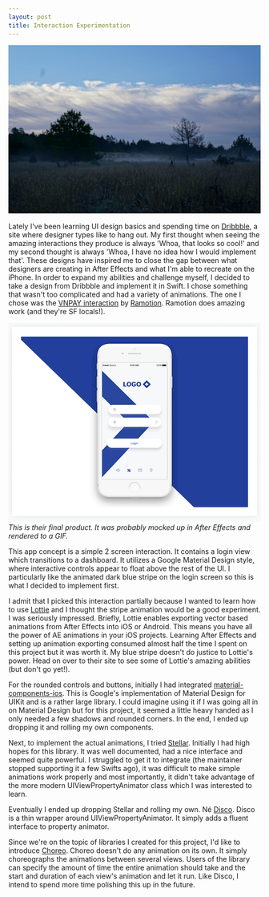 ```yaml
---
layout: post
title: Interaction Experimentation
---
```

<img src="/images/fulls/IMG_0087.jpg" class="fit image">

Lately I've been learning UI design basics and spending time on [Dribbble](https://dribbble.com), a site where designer types like to hang out. My first thought when seeing the amazing interactions they produce is always 'Whoa, that looks so cool!' and my second thought is always 'Whoa, I have no idea how I would implement that'. These designs have inspired me to close the gap between what designers are creating in After Effects and what I'm able to recreate on the iPhone.
In order to expand my abilities and challenge myself, I decided to take a design from Dribbble and implement it in Swift. I chose something that wasn't too complicated and had a variety of animations. The one I chose was the [VNPAY interaction](https://dribbble.com/shots/3829985-VNPAY-App-Interactions) by [Ramotion](https://dribbble.com/Ramotion). Ramotion does amazing work (and they're SF locals!).
<div class="quoted-image">
  <img src="/images/interaction.gif" class="image" >
  <em>
  This is their final product. It was probably mocked up in After Effects and rendered to a GIF.
  </em>
</div>

This app concept is a simple 2 screen interaction. It contains a login view which transitions to a dashboard. It utilizes a Google Material Design style, where interactive controls appear to float above the rest of the UI. I particularly like the animated dark blue stripe on the login screen so this is what I decided to implement first.

I admit that I picked this interaction partially because I wanted to learn how to use [Lottie](https://airbnb.design/lottie/) and I thought the stripe animation would be a good experiment. I was seriously impressed. Briefly, Lottie enables exporting vector based animations from After Effects into iOS or Android. This means you have all the power of AE animations in your iOS projects.
Learning After Effects and setting up animation exporting consumed almost half the time I spent on this project but it was worth it. My blue stripe doesn't do justice to Lottie's power. Head on over to their site to see some of Lottie's amazing abilities (but don't go yet!).

For the rounded controls and buttons, initially I had integrated [material-components-ios](https://github.com/material-components/material-components-ios). This is Google's implementation of Material Design for UIKit and is a rather large library. I could imagine using it if I was going all in on Material Design but for this project, it seemed a little heavy handed as I only needed a few shadows and rounded corners. In the end, I ended up dropping it and rolling my own components.

Next, to implement the actual animations, I tried [Stellar](https://github.com/AugustRush/Stellar). Initially I had high hopes for this library. It was well documented, had a nice interface and seemed quite powerful. I struggled to get it to integrate (the maintainer stopped supporting it a few Swifts ago), it was difficult to make simple animations work properly and most importantly, it didn't take advantage of the more modern UIViewPropertyAnimator class which I was interested to learn.

Eventually I ended up dropping Stellar and rolling my own. Né [Disco](https://github.com/Tylerc230/Disco). Disco is a thin wrapper around UIViewPropertyAnimator. It simply adds a fluent interface to property animator.

Since we're on the topic of libraries I created for this project, I'd like to introduce [Choreo](https://github.com/Tylerc230/Choreo). Choreo doesn't do any animation on its own. It simply choreographs the animations between several views. Users of the library can specify the amount of time the entire animation should take and the start and duration of each view's animation and let it run. Like Disco, I intend to spend more time polishing this up in the future.

